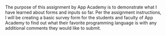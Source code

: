 The purpose of this assignment by App Academy is to demonstrate what I have
learned about forms and inputs so far.  Per the assignment instructions, I
will be creating a basic survey form for the students and faculty of App
Academy to find out what their favorite programming language is with any additional comments they would like to submit.
